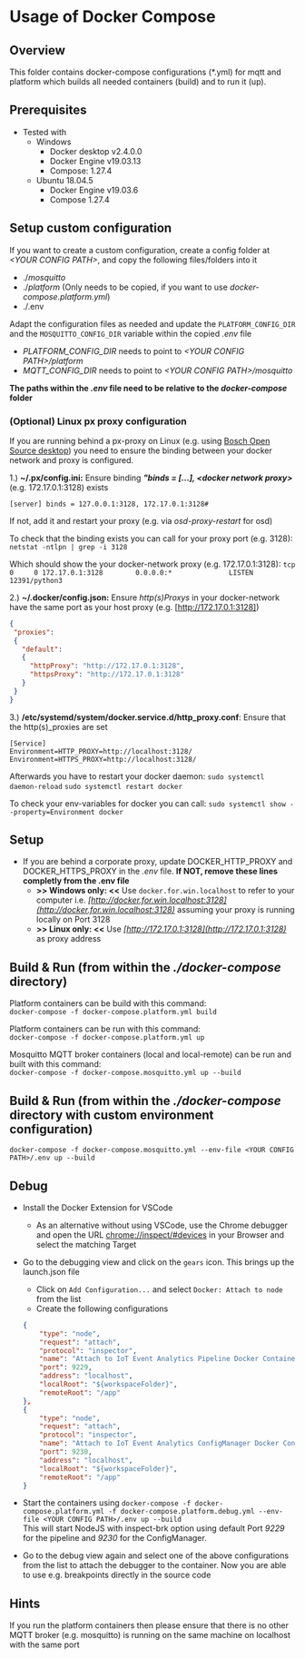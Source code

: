 <!---
  Copyright (c) 2021 Bosch.IO GmbH

  This Source Code Form is subject to the terms of the Mozilla Public
  License, v. 2.0. If a copy of the MPL was not distributed with this
  file, You can obtain one at https://mozilla.org/MPL/2.0/.

  SPDX-License-Identifier: MPL-2.0
-->

# Usage of Docker Compose

## Overview

This folder contains docker-compose configurations (*.yml) for mqtt and platform which builds all needed containers (build) and to run it (up).

## Prerequisites

- Tested with
  - Windows
    - Docker desktop v2.4.0.0
    - Docker Engine v19.03.13
    - Compose: 1.27.4
  - Ubuntu 18.04.5
    - Docker Engine v19.03.6
    - Compose 1.27.4

## Setup custom configuration

If you want to create a custom configuration, create a config folder at _\<YOUR CONFIG PATH\>_, and copy the following files/folders into it

- ./_mosquitto_
- ./_platform_ (Only needs to be copied, if you want to use _docker-compose.platform.yml_)
- ./.env

Adapt the configuration files as needed and update the `PLATFORM_CONFIG_DIR` and the `MOSQUITTO_CONFIG_DIR` variable within the copied _.env_ file

- _PLATFORM_CONFIG_DIR_ needs to point to _\<YOUR CONFIG PATH\>/platform_
- _MQTT_CONFIG_DIR_ needs to point to _\<YOUR CONFIG PATH\>/mosquitto_

__The paths within the _.env_ file need to be relative to the _docker-compose_ folder__

### (Optional) Linux px proxy configuration

If you are running behind a px-proxy on Linux (e.g. using [Bosch Open Source desktop](https://inside-docupedia.bosch.com/confluence/x/nRujEQ)) you need to ensure the binding between your docker network and proxy is configured.

1.) __~/.px/config.ini:__ Ensure binding ___"binds = [...], \<docker network proxy\>___ (e.g. 172.17.0.1:3128) exists

`[server]
binds = 127.0.0.1:3128, 172.17.0.1:3128#`

If not, add it and restart your proxy (e.g. via _osd-proxy-restart_ for osd)

To check that the binding exists you can call for your proxy port (e.g. 3128):
`netstat -ntlpn | grep -i 3128`

Which should show the your docker-network proxy (e.g. 172.17.0.1:3128):
`tcp       0     0 172.17.0.1:3128        0.0.0.0:*              LISTEN     12391/python3`

2.) __~/.docker/config.json:__ Ensure _http(s)Proxys_ in your docker-network have the same port as your host proxy (e.g. [http://172.17.0.1:3128])

```json
{
 "proxies":
 {
   "default":
   {
     "httpProxy": "http://172.17.0.1:3128",
     "httpsProxy": "http://172.17.0.1:3128"
   }
 }
}
```

3.) __/etc/systemd/system/docker.service.d/http_proxy.conf__: Ensure that the http(s)_proxies are set

```code
[Service]
Environment=HTTP_PROXY=http://localhost:3128/
Environment=HTTPS_PROXY=http://localhost:3128/
```

Afterwards you have to restart your docker daemon:
`sudo systemctl daemon-reload`
`sudo systemctl restart docker`

To check your env-variables for docker you can call:
`sudo systemctl show --property=Environment docker`

## Setup

- If you are behind a corporate proxy, update DOCKER_HTTP_PROXY and DOCKER_HTTPS_PROXY in the _.env_ file. __If NOT, remove these lines completly from the .env file__
  - __>> Windows only: <<__ Use `docker.for.win.localhost` to refer to your computer i.e. _[http://docker.for.win.localhost:3128](http://docker.for.win.localhost:3128)_ assuming your proxy is running locally on Port 3128
  - __>> Linux only: <<__ Use _[http://172.17.0.1:3128](http://172.17.0.1:3128)_ as proxy address

## Build & Run (from within the _./docker-compose_ directory)

Platform containers can be build with this command: \
```docker-compose -f docker-compose.platform.yml build```

Platform containers can be run with this command: \
```docker-compose -f docker-compose.platform.yml up```

Mosquitto MQTT broker containers (local and local-remote) can be run and built with this command: \
```docker-compose -f docker-compose.mosquitto.yml up --build```

## Build & Run (from within the _./docker-compose_ directory with custom environment configuration)

```docker-compose -f docker-compose.mosquitto.yml --env-file <YOUR CONFIG PATH>/.env up --build```

## Debug

- Install the Docker Extension for VSCode
  - As an alternative without using VSCode, use the Chrome debugger and open the URL [chrome://inspect/#devices](chrome://inspect/#devices) in your Browser and select the matching Target
- Go to the debugging view and click on the `gears` icon. This brings up the launch.json file
  - Click on `Add Configuration...` and select `Docker: Attach to node` from the list
  - Create the following configurations<br>

  ```json
  {
      "type": "node",
      "request": "attach",
      "protocol": "inspector",
      "name": "Attach to IoT Event Analytics Pipeline Docker Container",
      "port": 9229,
      "address": "localhost",
      "localRoot": "${workspaceFolder}",
      "remoteRoot": "/app"
  },
  {
      "type": "node",
      "request": "attach",
      "protocol": "inspector",
      "name": "Attach to IoT Event Analytics ConfigManager Docker Container",
      "port": 9230,
      "address": "localhost",
      "localRoot": "${workspaceFolder}",
      "remoteRoot": "/app"
  }
  ```

- Start the containers using `docker-compose -f docker-compose.platform.yml -f docker-compose.platform.debug.yml --env-file <YOUR CONFIG PATH>/.env up --build`<br>
  This will start NodeJS with inspect-brk option using default Port _9229_ for the pipeline and _9230_ for the ConfigManager.
- Go to the debug view again and select one of the above configurations from the list to attach the debugger to the container. Now you are able to use e.g. breakpoints directly in the source code

## Hints

If you run the platform containers then please ensure that there is no other MQTT broker (e.g. mosquitto) is running on the same machine on localhost with the same port
